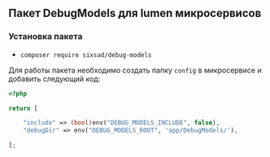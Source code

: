 ## Пакет DebugModels для lumen микросервисов

### Установка пакета
- ```composer require sixsad/debug-models```

Для работы пакета необходимо создать папку `config` в микросервисе и добавить следующий код: 
```php
<?php

return [

    "include" => (bool)env("DEBUG_MODELS_INCLUDE", false),
    "debugDir" => env("DEBUG_MODELS_ROOT", 'app/DebugModels/'),

];
```

